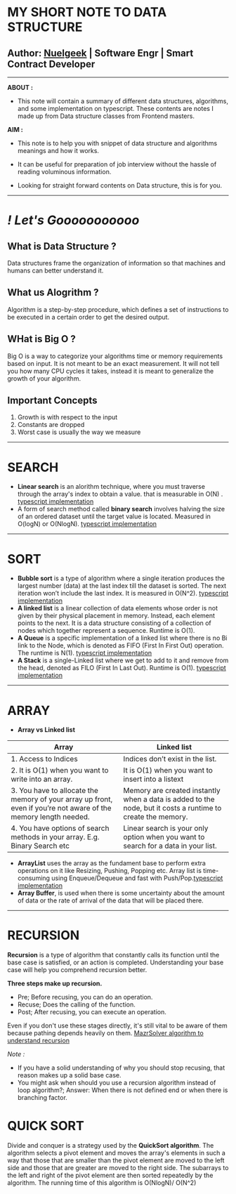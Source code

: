 # **MY SHORT NOTE TO DATA STRUCTURE**
## **Author: [Nuelgeek](https://twitter.com/theNuelgeek) | Software Engr | Smart Contract Developer**

--------------------

**ABOUT :** 
- This note will contain a summary of different data structures, algorithms, and some implementation on typescript. These contents are notes I made up from Data structure classes from Frontend masters.

**AIM :** 
- This note is to help you with snippet of data structure and algorithms meanings and how it works.
  
- It can be useful for preparation of job interview without the hassle of reading voluminous information.

- Looking for straight forward contents on Data structure, this is for you.


-------------

# *! Let's Gooooooooooo*


## What is Data Structure ?
Data structures frame the organization of information so that machines and humans can better understand it.

## What us Alogrithm ?
Algorithm is a step-by-step procedure, which defines a set of instructions to be executed in a certain order to get the desired output.

## WHat is Big O ?
Big O is a way to categorize your algorithms time or memory requirements based on input. It is not meant to be an exact measurement. It will not tell you how many CPU cycles it takes, instead it is meant to generalize the growth of your algorithm.

## Important Concepts
1.  Growth is with respect to the input
2.  Constants are dropped
3.  Worst case is usually the way we measure
   
   ------
  
# SEARCH

   - **Linear search** is an alorithm technique, where you must traverse through the array's index to obtain a value. 
that is measurable in O(N) . [typescript implementation](https://github.com/TheNuelgeek/Data-Structure-Algorthim-kata-machine/blob/master/src/day1/LinearSearchList.ts)
   - A form of search method called **binary search** involves halving the size of an ordered dataset until the target value is located. Measured in
O(logN) or O(NlogN). [typescript implementation](https://github.com/TheNuelgeek/Data-Structure-Algorthim-kata-machine/blob/master/src/day1/BinarySearchList.ts)

-----------

# SORT
-  **Bubble sort** is a type of algorithm where a single iteration produces the largest number (data) at the last index till the dataset is sorted. The next iteration won’t include the last index. It is measured in O(N^2). [typescript implementation](https://github.com/TheNuelgeek/Data-Structure-Algorthim-kata-machine/blob/master/src/day1/BubbleSort.ts)
-  **A linked list** is a linear collection of data elements whose order is not given by their physical placement in memory. Instead, each element points to the next. It is a data structure consisting of a collection of nodes which together represent a sequence. Runtime is O(1). 
-  **A Queue** is a specific implementation of a linked list where there is no Bi link to the Node, which is denoted as FIFO (First In First Out) operation. The runtime is N(1). [typescript implementation](https://github.com/TheNuelgeek/Data-Structure-Algorthim-kata-machine/blob/master/src/day1/Queue.ts)
-  **A Stack** is a single-Linked list where we get to add to it and remove from the head, denoted as FILO (First In Last Out). Runtime is O(1). [typescript implementation](https://github.com/TheNuelgeek/Data-Structure-Algorthim-kata-machine/blob/master/src/day1/Stack.ts)

----
# ARRAY

- **Array vs Linked list**
  
| Array | Linked list |
| ----------- | ----------- |
| 1. Access to Indices | Indices don’t exist in the list. |
| 2. It is O(1) when you want to write into an array. | It is O(1) when you want to insert into a listext | 
| 3. You have to allocate the memory of your array up front, even if you’re not aware of the memory length needed.  | Memory are created instantly when a data is added to the node, but it costs a runtime to create the memory. | 
| 4. You have options of search methods in your array. E.g. Binary Search etc  | Linear search is your only option when you want to search for a data in your list. |

- **ArrayList** uses the array as the fundament base to perform extra operations on it like Resizing, Pushing, Popping etc. Array list is time-consuming using Enqueue/Dequeue and fast with Push/Pop.[typescript implementation](https://github.com/TheNuelgeek/Data-Structure-Algorthim-kata-machine/blob/master/src/array-test.ts)
- **Array Buffer**, is used when there is some uncertainty about the amount of data or the rate of arrival of the data that will be placed there.

------
# RECURSION
**Recursion** is a type of algorithm that constantly calls its function until the base case is satisfied, or an action is completed. Understanding your base case will help you comprehend recursion better.

**Three steps make up recursion.**
- Pre; Before recusing, you can do an operation.
- Recuse; Does the calling of the function.
- Post; After recusing, you can execute an operation.

Even if you don't use these stages directly, it's still vital to be aware of them because pathing depends heavily on them.
[MazrSolver algorithm to understand recursion](https://github.com/TheNuelgeek/Data-Structure-Algorthim-kata-machine/blob/master/src/day1/MazeSolver.ts)

*Note :*
-  If you have a solid understanding of why you should stop recusing, that reason makes up a solid base case.
-  You might ask when should you use a recursion algorithm instead of loop algorithm?; Answer: When there is not defined end or when there is branching factor.

# QUICK SORT

Divide and conquer is a strategy used by the **QuickSort algorithm**.
The algorithm selects a pivot element and moves the array's elements in such a way that those that are smaller than the pivot element are moved to the left side and those that are greater are moved to the right side.
The subarrays to the left and right of the pivot element are then sorted repeatedly by the algorithm. The running time of this algorithm is O(NlogN)/  O(N^2)
